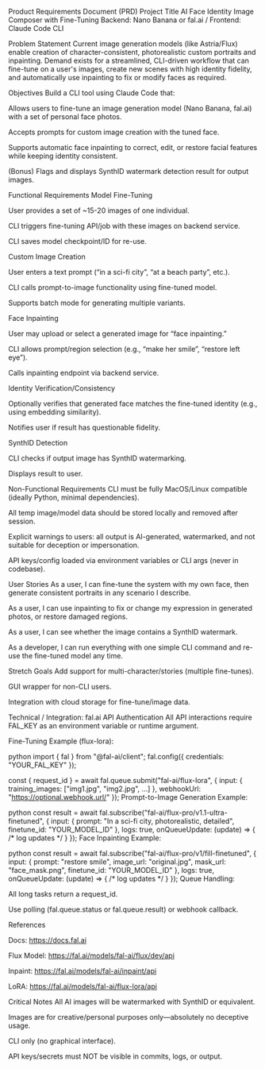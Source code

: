 Product Requirements Document (PRD)
Project Title
AI Face Identity Image Composer with Fine-Tuning
Backend: Nano Banana or fal.ai / Frontend: Claude Code CLI

Problem Statement
Current image generation models (like Astria/Flux) enable creation of character-consistent, photorealistic custom portraits and inpainting. Demand exists for a streamlined, CLI-driven workflow that can fine-tune on a user's images, create new scenes with high identity fidelity, and automatically use inpainting to fix or modify faces as required.

Objectives
Build a CLI tool using Claude Code that:

Allows users to fine-tune an image generation model (Nano Banana, fal.ai) with a set of personal face photos.

Accepts prompts for custom image creation with the tuned face.

Supports automatic face inpainting to correct, edit, or restore facial features while keeping identity consistent.

(Bonus) Flags and displays SynthID watermark detection result for output images.

Functional Requirements
Model Fine-Tuning

User provides a set of ~15-20 images of one individual.

CLI triggers fine-tuning API/job with these images on backend service.

CLI saves model checkpoint/ID for re-use.

Custom Image Creation

User enters a text prompt (“in a sci-fi city”, “at a beach party”, etc.).

CLI calls prompt-to-image functionality using fine-tuned model.

Supports batch mode for generating multiple variants.

Face Inpainting

User may upload or select a generated image for “face inpainting.”

CLI allows prompt/region selection (e.g., “make her smile”, “restore left eye”).

Calls inpainting endpoint via backend service.

Identity Verification/Consistency

Optionally verifies that generated face matches the fine-tuned identity (e.g., using embedding similarity).

Notifies user if result has questionable fidelity.

SynthID Detection

CLI checks if output image has SynthID watermarking.

Displays result to user.

Non-Functional Requirements
CLI must be fully MacOS/Linux compatible (ideally Python, minimal dependencies).

All temp image/model data should be stored locally and removed after session.

Explicit warnings to users: all output is AI-generated, watermarked, and not suitable for deception or impersonation.

API keys/config loaded via environment variables or CLI args (never in codebase).

User Stories
As a user, I can fine-tune the system with my own face, then generate consistent portraits in any scenario I describe.

As a user, I can use inpainting to fix or change my expression in generated photos, or restore damaged regions.

As a user, I can see whether the image contains a SynthID watermark.

As a developer, I can run everything with one simple CLI command and re-use the fine-tuned model any time.

Stretch Goals
Add support for multi-character/stories (multiple fine-tunes).

GUI wrapper for non-CLI users.

Integration with cloud storage for fine-tune/image data.

Technical / Integration: fal.ai API
Authentication
All API interactions require FAL_KEY as an environment variable or runtime argument.

Fine-Tuning Example (flux-lora):

python
import { fal } from "@fal-ai/client";
fal.config({ credentials: "YOUR_FAL_KEY" });

const { request_id } = await fal.queue.submit("fal-ai/flux-lora", {
  input: { training_images: ["img1.jpg", "img2.jpg", ...] },
  webhookUrl: "https://optional.webhook.url/"
});
Prompt-to-Image Generation Example:

python
const result = await fal.subscribe("fal-ai/flux-pro/v1.1-ultra-finetuned", {
  input: {
    prompt: "In a sci-fi city, photorealistic, detailed",
    finetune_id: "YOUR_MODEL_ID"
  },
  logs: true,
  onQueueUpdate: (update) => { /* log updates */ }
});
Face Inpainting Example:

python
const result = await fal.subscribe("fal-ai/flux-pro/v1/fill-finetuned", {
  input: {
    prompt: "restore smile",
    image_url: "original.jpg",
    mask_url: "face_mask.png",
    finetune_id: "YOUR_MODEL_ID"
  },
  logs: true,
  onQueueUpdate: (update) => { /* log updates */ }
});
Queue Handling:

All long tasks return a request_id.

Use polling (fal.queue.status or fal.queue.result) or webhook callback.

References

Docs: https://docs.fal.ai

Flux Model: https://fal.ai/models/fal-ai/flux/dev/api

Inpaint: https://fal.ai/models/fal-ai/inpaint/api

LoRA: https://fal.ai/models/fal-ai/flux-lora/api

Critical Notes
All AI images will be watermarked with SynthID or equivalent.

Images are for creative/personal purposes only—absolutely no deceptive usage.

CLI only (no graphical interface).

API keys/secrets must NOT be visible in commits, logs, or output.


